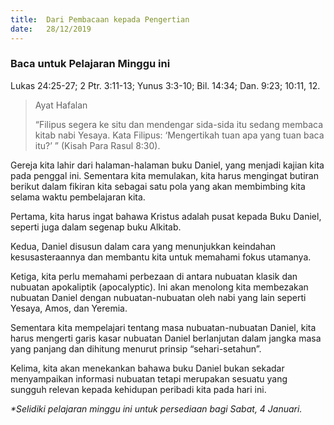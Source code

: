 ```yaml
---
title:  Dari Pembacaan kepada Pengertian
date:   28/12/2019
---
```


### Baca untuk Pelajaran Minggu ini
Lukas 24:25-27; 2 Ptr. 3:11-13; Yunus 3:3-10; Bil. 14:34; Dan. 9:23; 10:11, 12.

> <p>Ayat Hafalan</p>
> “Filipus segera ke situ dan mendengar sida-sida itu sedang membaca kitab nabi Yesaya.  Kata Filipus: ‘Mengertikah tuan apa yang tuan baca itu?’ ” (Kisah Para Rasul 8:30).

Gereja kita lahir dari halaman-halaman buku Daniel, yang menjadi kajian kita pada penggal ini.  Sementara kita memulakan, kita harus mengingat butiran berikut dalam fikiran kita sebagai satu pola yang akan membimbing kita selama waktu pembelajaran kita.

Pertama, kita harus ingat bahawa Kristus adalah pusat kepada Buku Daniel, seperti juga dalam segenap buku Alkitab.

Kedua, Daniel disusun dalam cara yang menunjukkan keindahan kesusasteraannya dan membantu kita untuk memahami fokus utamanya.

Ketiga, kita perlu memahami perbezaan di antara nubuatan klasik dan nubuatan apokaliptik (apocalyptic).  Ini akan menolong kita membezakan nubuatan Daniel dengan nubuatan-nubuatan oleh nabi yang lain seperti Yesaya, Amos, dan Yeremia.

Sementara kita mempelajari tentang masa nubuatan-nubuatan Daniel, kita harus mengerti garis kasar nubuatan Daniel berlanjutan dalam jangka masa yang panjang dan dihitung menurut prinsip “sehari-setahun”.

Kelima, kita akan menekankan bahawa buku Daniel bukan sekadar menyampaikan informasi nubuatan tetapi merupakan sesuatu yang sungguh relevan kepada kehidupan peribadi kita pada hari ini.

_*Selidiki pelajaran minggu ini untuk persediaan bagi Sabat, 4 Januari._